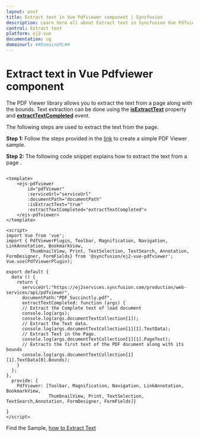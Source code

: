 ```yaml
---
layout: post
title: Extract text in Vue Pdfviewer component | Syncfusion
description: Learn here all about Extract text in Syncfusion Vue Pdfviewer component of Syncfusion Essential JS 2 and more.
control: Extract text 
platform: ej2-vue
documentation: ug
domainurl: ##DomainURL##
---
```


# Extract text in Vue Pdfviewer component

The PDF Viewer library allows you to extract the text from a page along with the bounds. Text extraction can be done using the [**isExtractText**](https://ej2.syncfusion.com/vue/documentation/api/pdfviewer/#isextracttext) property and [**extractTextCompleted**](https://ej2.syncfusion.com/vue/documentation/api/pdfviewer/#extracttextcompleted) event.

The following steps are used to extract the text from the page.

**Step 1:** Follow the steps provided in the [link](https://ej2.syncfusion.com/vue/documentation/pdfviewer/getting-started/) to create a simple PDF Viewer sample.

**Step 2:** The following code snippet explains how to extract the text from a page .

```

<template>
    <ejs-pdfviewer
        id="pdfViewer"
        :serviceUrl="serviceUrl"
        :documentPath="documentPath"
        :isExtractText="true"
        :extractTextCompleted="extractTextCompleted">
    </ejs-pdfviewer>
</template>

<script>
import Vue from 'vue';
import { PdfViewerPlugin, Toolbar, Magnification, Navigation, LinkAnnotation, BookmarkView,
         ThumbnailView, Print, TextSelection, TextSearch, Annotation, FormDesigner, FormFields} from '@syncfusion/ej2-vue-pdfviewer';
Vue.use(PdfViewerPlugin);

export default {
  data () {
    return {
      serviceUrl:"https://ej2services.syncfusion.com/production/web-services/api/pdfviewer",
      documentPath:"PDF_Succinctly.pdf",
      extractTextCompleted: function (args) {
      // Extract the Complete text of load document
      console.log(args);
      console.log(args.documentTextCollection[1]);
      // Extract the Text data.
      console.log(args.documentTextCollection[1][1].TextData);
      // Extract Text in the Page.
      console.log(args.documentTextCollection[1][1].PageText);
      // Extracts the first text of the PDF document along with its bounds
      console.log(args.documentTextCollection[1][1].TextData[0].Bounds);
    }
  };
},
  provide: {
    PdfViewer: [Toolbar, Magnification, Navigation, LinkAnnotation, BookmarkView,
                ThumbnailView, Print, TextSelection, TextSearch,Annotation, FormDesigner, FormFields]}

}
</script>

```

Find the Sample, [how to Extract Text](https://www.syncfusion.com/downloads/support/directtrac/general/ze/quickstart-1590348162.zip)